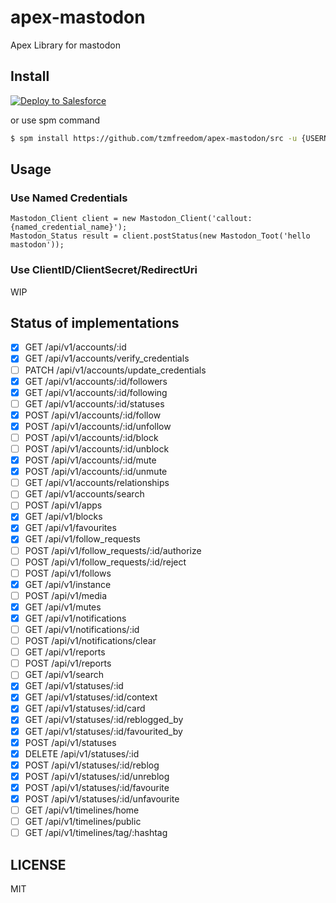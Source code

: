 # apex-mastodon

Apex Library for mastodon

## Install

<a href="https://githubsfdeploy.herokuapp.com?owner=tzmfreedom&repo=apex-mastodon">
  <img alt="Deploy to Salesforce" src="https://raw.githubusercontent.com/afawcett/githubsfdeploy/master/deploy.png">
</a>

or use spm command

```bash
$ spm install https://github.com/tzmfreedom/apex-mastodon/src -u {USERNAME} -p {PASSWORD}
```

## Usage

### Use Named Credentials

```apex
Mastodon_Client client = new Mastodon_Client('callout:{named_credential_name}');
Mastodon_Status result = client.postStatus(new Mastodon_Toot('hello mastodon'));
```
### Use ClientID/ClientSecret/RedirectUri

WIP


## Status of implementations

* [x] GET /api/v1/accounts/:id
* [x] GET /api/v1/accounts/verify_credentials
* [ ] PATCH /api/v1/accounts/update_credentials
* [x] GET /api/v1/accounts/:id/followers
* [x] GET /api/v1/accounts/:id/following
* [ ] GET /api/v1/accounts/:id/statuses
* [x] POST /api/v1/accounts/:id/follow
* [x] POST /api/v1/accounts/:id/unfollow
* [ ] POST /api/v1/accounts/:id/block
* [ ] POST /api/v1/accounts/:id/unblock
* [x] POST /api/v1/accounts/:id/mute
* [x] POST /api/v1/accounts/:id/unmute
* [ ] GET /api/v1/accounts/relationships
* [ ] GET /api/v1/accounts/search
* [ ] POST /api/v1/apps
* [x] GET /api/v1/blocks
* [x] GET /api/v1/favourites
* [x] GET /api/v1/follow_requests
* [ ] POST /api/v1/follow_requests/:id/authorize
* [ ] POST /api/v1/follow_requests/:id/reject
* [ ] POST /api/v1/follows
* [x] GET /api/v1/instance
* [ ] POST /api/v1/media
* [x] GET /api/v1/mutes
* [x] GET /api/v1/notifications
* [ ] GET /api/v1/notifications/:id
* [ ] POST /api/v1/notifications/clear
* [ ] GET /api/v1/reports
* [ ] POST /api/v1/reports
* [ ] GET /api/v1/search
* [x] GET /api/v1/statuses/:id
* [x] GET /api/v1/statuses/:id/context
* [x] GET /api/v1/statuses/:id/card
* [x] GET /api/v1/statuses/:id/reblogged_by
* [x] GET /api/v1/statuses/:id/favourited_by
* [x] POST /api/v1/statuses
* [x] DELETE /api/v1/statuses/:id
* [x] POST /api/v1/statuses/:id/reblog
* [x] POST /api/v1/statuses/:id/unreblog
* [x] POST /api/v1/statuses/:id/favourite
* [x] POST /api/v1/statuses/:id/unfavourite
* [ ] GET /api/v1/timelines/home
* [ ] GET /api/v1/timelines/public
* [ ] GET /api/v1/timelines/tag/:hashtag

## LICENSE

MIT
